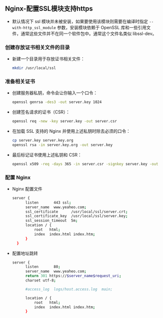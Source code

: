 ## Nginx-配置SSL模块支持https

- 默认情况下 ssl 模块并未被安装，如果要使用该模块则需要在编译时指定 `--with-http_ssl_module` 参数，安装模块依赖于 OpenSSL 库和一些引用文件，通常这些文件并不在同一个软件包中。通常这个文件名类似 libssl-dev。

### 创建存放证书相关文件的目录
- 新建一个目录用于存放证书相关文件：
  
  ```bash
  mkdir /usr/local/ssl
  ```

### 准备相关证书
- 创建服务器私钥，命令会让你输入一个口令：
  
  ```bash
  openssl genrsa -des3 -out server.key 1024
  ```

- 创建签名请求的证书（CSR）：
  
  ```bash
  openssl req -new -key server.key -out server.csr
  ```

- 在加载 SSL 支持的 Nginx 并使用上述私钥时除去必须的口令：
  ```bash
  cp server.key server.key.org
  openssl rsa -in server.key.org -out server.key
  ```

- 最后标记证书使用上述私钥和 CSR：
  
  ```bash
  openssl x509 -req -days 365 -in server.csr -signkey server.key -out server.crt
  ```

### 配置 Nginx
- Nginx 配置文件
  
  ```bash
  server {
        listen       443 ssl;
        server_name  www.yeaheo.com;
        ssl_certificate      /usr/local/ssl/server.crt;
        ssl_certificate_key  /usr/local/ssl/server.key;
        ssl_session_timeout  5m;
        location / {
            root   html;
            index  index.html index.htm;
        }
    }
  ```
- 配置地址跳转
  
  ```bash
  server {
        listen       80;
        server_name  www.yeaheo.com;
        return 301 https://$server_name$request_uri;
        charset utf-8;

        #access_log  logs/host.access.log  main;

        location / {
            root   html;
            index  index.html index.htm;
        }
  ```
  
    
